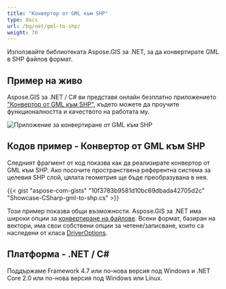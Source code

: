 ```yaml
---
title: "Конвертор от GML към SHP"
type: docs
url: /bg/net/gml-to-shp/
weight: 70
---
```


Използвайте библиотеката Aspose.GIS за .NET, за да конвертирате GML в SHP файлов формат.

## **Пример на живо**

Aspose.GIS за .NET / C# ви представя онлайн безплатно приложението ["Конвертор от GML към SHP"](https://products.aspose.app/gis/conversion/gml-to-shp), където можете да проучите функционалността и качеството на работата му.

![Приложение за конвертиране от GML към SHP](conversion.png)

## **Кодов пример - Конвертор от GML към SHP**

Следният фрагмент от код показва как да реализирате конвертор от GML към SHP. Ако посочите пространствена референтна система за целевия SHP слой, цялата геометрия ще бъде преобразувана в нея. 

{{< gist "aspose-com-gists" "10f3783b9581d10bc69dbada42705d2c" "Showcase-CSharp-gml-to-shp.cs" >}}

Този пример показва общи възможности. Aspose.GIS за .NET има широки опции за [конвертиране на файлове](https://docs.aspose.com/gis/net/vector-layers/). Всеки формат, базиран на вектори, има свои собствени опции за четене/записване, които са наследени от класа [DriverOptions](https://reference.aspose.com/gis/net/aspose.gis/driveroptions).

## **Платформа - .NET / C#**

Поддържаме Framework 4.7 или по-нова версия под Windows и .NET Core 2.0 или по-нова версия под Windows или Linux.
